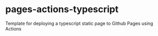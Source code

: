 # pages-actions-typescript
Template for deploying a typescript static page to Github Pages using Actions
